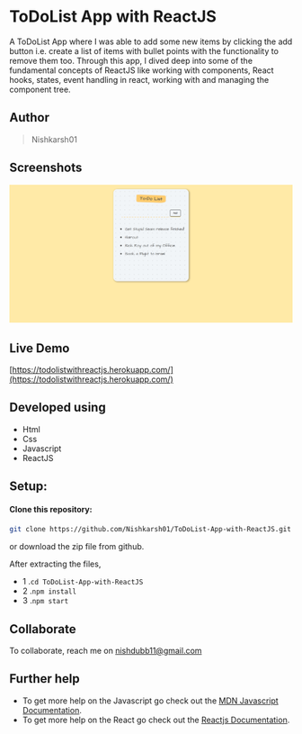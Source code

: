 # ToDoList App with ReactJS

A ToDoList App where I was able to add some new items by clicking the add button i.e. create a list of items with bullet points with the functionality to remove them too. 
Through this app, I dived deep into some of the fundamental concepts of ReactJS like working with components, React hooks, states, event handling in react, working with and managing the component tree.  

## Author
> Nishkarsh01

## Screenshots
![App Screenshot](screenshots/1.png)

## Live Demo 
[https://todolistwithreactjs.herokuapp.com/](https://todolistwithreactjs.herokuapp.com/)

## Developed using
* Html
* Css
* Javascript
* ReactJS

## Setup:

#### Clone this repository:

```bash
git clone https://github.com/Nishkarsh01/ToDoList-App-with-ReactJS.git
```
or download the zip file from github.

After extracting the files, 

* 1  .``cd ToDoList-App-with-ReactJS`` 
* 2  .``npm install``
* 3  .``npm start``

## Collaborate
To collaborate, reach me on [nishdubb11@gmail.com]()

## Further help

* To get more help on the Javascript go check out the [MDN Javascript Documentation](https://developer.mozilla.org/en-US/docs/Web/JavaScript).
* To get more help on the React go check out the [Reactjs Documentation](https://reactjs.org/docs/getting-started.html).

